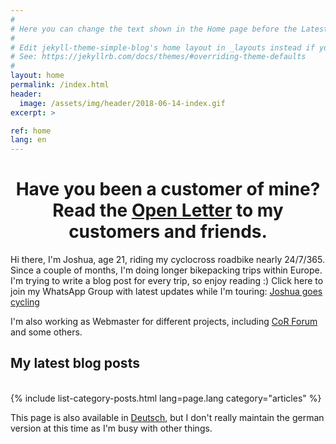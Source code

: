 ```yaml
---
#
# Here you can change the text shown in the Home page before the Latest Posts section.
#
# Edit jekyll-theme-simple-blog's home layout in _layouts instead if you wanna make some changes
# See: https://jekyllrb.com/docs/themes/#overriding-theme-defaults
#
layout: home
permalink: /index.html
header:
  image: /assets/img/header/2018-06-14-index.gif
excerpt: >

ref: home
lang: en
---
```

<center><h1>Have you been a customer of mine?<br>Read the <a href="/treudler.html#letter"><u>Open Letter</u></a> to my customers and friends.</h1></center>

Hi there, I'm Joshua, age 21, riding my cyclocross roadbike nearly 24/7/365. Since a couple of months, I'm doing longer bikepacking trips within Europe. I'm trying to write a blog post for every trip, so enjoy reading :)
Click here to join my WhatsApp Group with latest updates while I'm touring: [Joshua goes cycling](https://chat.whatsapp.com/1tEksb6yqjj25lcejqDpva)

I'm also working as Webmaster for different projects, including <a href="//cor-forum.de" target="_blank">CoR Forum</a> and some others.

<h2>My latest blog posts</h2>
<div>&nbsp;</div>
{% include list-category-posts.html lang=page.lang category="articles" %}

This page is also available in [Deutsch](deutsch.html), but I don't really maintain the german version at this time as I'm busy with other things.


